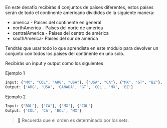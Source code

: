 En este desafío recibirás 4 conjuntos de países diferentes, estos países serán de todo el continente americano divididos de la siguiente manera:

- america - Países del continente en general
- northAmerica - Países del norte de américa
- centralAmerica - Países del centro de américa
- southAmerica- Países del sur de américa

Tendrás que usar todo lo que aprendiste en este módulo para devolver un conjunto con todos los países del continente en uno solo.

Recibirás un input y output como los siguientes

Ejemplo 1

```py
Input: {"MX", "COL", "ARG", "USA"}, {"USA", "CA"}, {"MX", "GT", "BZ"}, {"COL", "BZ", "ARG"}
Output: {'ARG', 'USA', 'CANADA', 'GT', 'COL', 'MX', 'BZ'}
```

Ejemplo 2

```py
Input: {"BOL"}, {"CA"}, {"MX"}, {"COL"}
Output: {'COL', 'CA', 'BOL', 'MX'}
```

> 👀 Recuerda que el orden es determinado por los sets.
